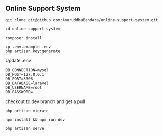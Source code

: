 ## Online Support System

```
git clone git@github.com:AnuruddhaBandara/online-support-system.git
```

```
cd online-support-system
```

```
composer install

cp .env.example .env
php artisan key:generate
```

Update .env

```
DB_CONNECTION=mysql
DB_HOST=127.0.0.1
DB_PORT=3306
DB_DATABASE=laravel
DB_USERNAME=root
DB_PASSWORD=
```

checkout to dev branch and get a pull

```
php artisan migrate

npm install && npm run dev

php artisan serve
```
